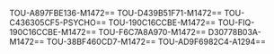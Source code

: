 TOU-A897FBE136-M1472==
TOU-D439B51F71-M1472==
TOU-C436305CF5-PSYCHO==
TOU-190C16CCBE-M1472==
TOU-FIQ-190C16CCBE-M1472==
TOU-F6C7A8A970-M1472==
D30778B03A-M1472==
TOU-38BF460CD7-M1472==
TOU-AD9F6982C4-A1294==
